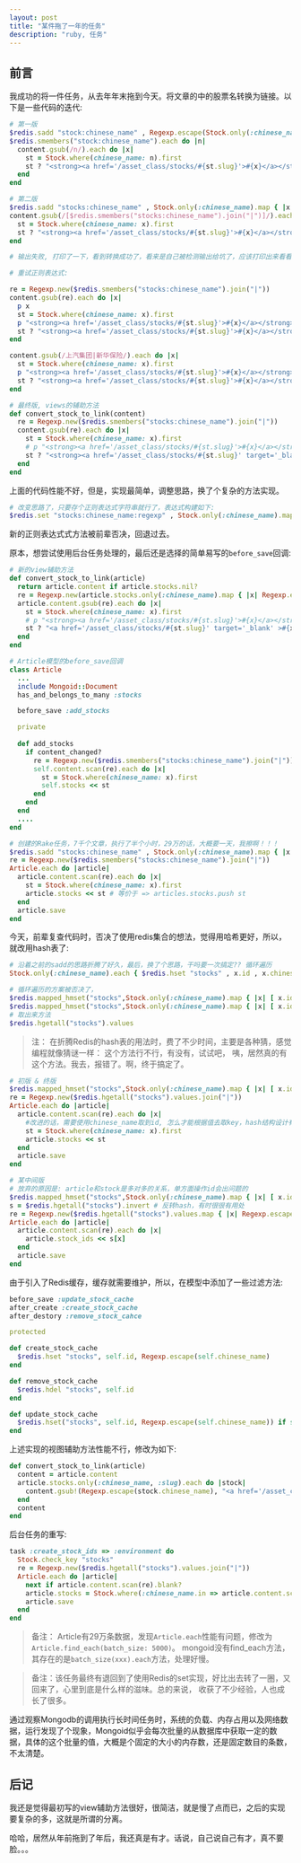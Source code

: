 ```yaml
---
layout: post
title: "某件拖了一年的任务"
description: "ruby, 任务"
---
```


## 前言

我成功的将一件任务，从去年年末拖到今天。将文章的中的股票名转换为链接。以下是一些代码的迭代: 

```ruby
# 第一版
$redis.sadd "stock:chinese_name" , Regexp.escape(Stock.only(:chinese_name).map(:chinese_name))
$redis.smembers("stock:chinese_name").each do |n|
  content.gsub(/n/).each do |x|
    st = Stock.where(chinese_name: n).first
    st ? "<strong><a href='/asset_class/stocks/#{st.slug}'>#{x}</a></strong>" : x
  end
end

# 第二版
$redis.sadd "stocks:chinese_name" , Stock.only(:chinese_name).map { |x| Regexp.escape(x.chinese_name) }
content.gsub(/[$redis.smembers("stocks:chinese_name").join("|")]/).each do |x|
  st = Stock.where(chinese_name: x).first
  st ? "<strong><a href='/asset_class/stocks/#{st.slug}'>#{x}</a></strong>" : x
end

# 输出失败, 打印了一下，看到转换成功了，看来是自己被检测输出给坑了，应该打印出来看看

# 重试正则表达式:

re = Regexp.new($redis.smembers("stocks:chinese_name").join("|"))
content.gsub(re).each do |x|
  p x
  st = Stock.where(chinese_name: x).first
  p "<strong><a href='/asset_class/stocks/#{st.slug}'>#{x}</a></strong>"
  st ? "<strong><a href='/asset_class/stocks/#{st.slug}'>#{x}</a></strong>" : x
end

content.gsub(/上汽集团|新华保险/).each do |x|
  st = Stock.where(chinese_name: x).first
  p "<strong><a href='/asset_class/stocks/#{st.slug}'>#{x}</a></strong>"
  st ? "<strong><a href='/asset_class/stocks/#{st.slug}'>#{x}</a></strong>" : x
end

# 最终版, views的辅助方法
def convert_stock_to_link(content)
  re = Regexp.new($redis.smembers("stocks:chinese_name").join("|"))
  content.gsub(re).each do |x|
    st = Stock.where(chinese_name: x).first
    # p "<strong><a href='/asset_class/stocks/#{st.slug}'>#{x}</a></strong>"
    st ? "<strong><a href='/asset_class/stocks/#{st.slug}' target='_blank'>#{x}</a></strong>" : x
  end
end
```

上面的代码性能不好，但是，实现最简单，调整思路，换了个复杂的方法实现。

```ruby
# 改变思路了，只要存个正则表达式字符串就行了，表达式构建如下: 
$redis.set "stocks:chinese_name:regexp" , Stock.only(:chinese_name).map { |x| Regexp.escape(x.chinese_name) }.uniq.join('|')
```
新的正则表达式式方法被前辈否决，回退过去。

原本，想尝试使用后台任务处理的，最后还是选择的简单易写的`before_save`回调:

```ruby
# 新的view辅助方法
def convert_stock_to_link(article)
  return article.content if article.stocks.nil?
  re = Regexp.new(article.stocks.only(:chinese_name).map { |x| Regexp.escape(x.chinese_name) }.join('|'))
  article.content.gsub(re).each do |x|
    st = Stock.where(chinese_name: x).first
    # p "<strong><a href='/asset_class/stocks/#{st.slug}'>#{x}</a></strong>"
    st ? "<a href='/asset_class/stocks/#{st.slug}' target='_blank' >#{x}</a>" : x
  end
end

# Article模型的before_save回调
class Article
  ...
  include Mongoid::Document
  has_and_belongs_to_many :stocks

  before_save :add_stocks

  private 
  
  def add_stocks
    if content_changed?
      re = Regexp.new($redis.smembers("stocks:chinese_name").join("|"))
      self.content.scan(re).each do |x|
        st = Stock.where(chinese_name: x).first
        self.stocks << st 
      end
    end
  end
  ....
end

# 创建的Rake任务，7千个文章，执行了半个小时，29万的话，大概要一天，我擦啊！！！
$redis.sadd "stocks:chinese_name" , Stock.only(:chinese_name).map { |x| Regexp.escape(x.chinese_name) }
re = Regexp.new($redis.smembers("stocks:chinese_name").join("|"))
Article.each do |article|
  article.content.scan(re).each do |x|
    st = Stock.where(chinese_name: x).first
    article.stocks << st # 等价于 => articles.stocks.push st
  end
  article.save
end
```

今天，前辈复查代码时，否决了使用redis集合的想法，觉得用哈希更好，所以，就改用hash表了: 

```ruby
# 沿着之前的sadd的思路折腾了好久，最后，换了个思路，干吗要一次搞定?? 循环遍历
Stock.only(:chinese_name).each { $redis.hset "stocks" , x.id , x.chinese_name  }

# 循环遍历的方案被否决了，
$redis.mapped_hmset("stocks",Stock.only(:chinese_name).map { |x| [ x.id, Regexp.escape(x.chinese_name) ] })
$redis.mapped_hmset("stocks",Stock.only(:chinese_name).map { |x| [ x.id ,  { id:  x.id,  chinese_name: x.chinese_name} ] })
# 取出来方法
$redis.hgetall("stocks").values
```
> 注： 在折腾Redis的hash表的用法时，费了不少时间，主要是各种猜，感觉编程就像猜谜一样： 这个方法行不行，有没有，试试吧，
> 咦，居然真的有这个方法。我去，报错了。啊，终于搞定了。

```ruby
# 初版 & 终版
$redis.mapped_hmset("stocks",Stock.only(:chinese_name).map { |x| [ x.id , Regexp.escape(x.chinese_name) ] })
re = Regexp.new($redis.hgetall("stocks").values.join("|"))
Article.each do |article|
  article.content.scan(re).each do |x|
    #改进的话，需要使用chinese_name取到id, 怎么才能根据值去取key，hash结构设计有问题。
    st = Stock.where(chinese_name: x).first
    article.stocks << st
  end
  article.save
end
```

```ruby
# 某中间版
# 放弃的原因是: article和stock是多对多的关系，单方面操作id会出问题的
$redis.mapped_hmset("stocks",Stock.only(:chinese_name).map { |x| [ x.id , x.chinese_name ] })
s = $redis.hgetall("stocks").invert # 反转hash，有时很很有用处
re = Regexp.new($redis.hgetall("stocks").values.map { |x| Regexp.escape(x) }.join("|"))
Article.each do |article|
  article.content.scan(re).each do |x|
    article.stock_ids << s[x] 
  end
  article.save
end
```

由于引入了Redis缓存，缓存就需要维护，所以，在模型中添加了一些过滤方法: 

```ruby
before_save :update_stock_cache
after_create :create_stock_cache
after_destory :remove_stock_cahce

protected

def create_stock_cache
  $redis.hset "stocks", self.id, Regexp.escape(self.chinese_name)
end

def remove_stock_cache
  $redis.hdel "stocks", self.id
end

def update_stock_cache
  $redis.hset("stocks", self.id, Regexp.escape(self.chinese_name)) if self.chinese_name_changed?
end
```

上述实现的视图辅助方法性能不行，修改为如下: 

```ruby
def convert_stock_to_link(article)
  content = article.content
  article.stocks.only(:chinese_name, :slug).each do |stock|
    content.gsub!(Regexp.escape(stock.chinese_name), "<a href='/asset_class/stocks/#{stock.slug}' target='_blank' class='blue_txt' >#{stock.chinese_name}</a>" )
  end
  content
end
```

后台任务的重写: 

```ruby
task :create_stock_ids => :environment do
  Stock.check_key "stocks"
  re = Regexp.new($redis.hgetall("stocks").values.join("|"))
  Article.each do |article|
    next if article.content.scan(re).blank?
    article.stocks = Stock.where(:chinese_name.in => article.content.scan(re))
    article.save
  end
end
```

> 备注： Article有29万条数据，发现`Article.each`性能有问题，修改为`Article.find_each(batch_size: 5000)`。
> mongoid没有find_each方法，其存在的是`batch_size(xxx).each`方法，处理好慢。

> 备注：该任务最终有退回到了使用Redis的set实现，好比出去转了一圈，又回来了，心里到底是什么样的滋味。总的来说，
> 收获了不少经验，人也成长了很多。

通过观察Mongodb的调用执行长时间任务时，系统的负载、内存占用以及网络数据，运行发现了个现象，Mongoid似乎会每次批量的从数据库中获取一定的数据，具体的这个批量的值，大概是个固定的大小的内存数，还是固定数目的条数，不太清楚。

## 后记

我还是觉得最初写的view辅助方法很好，很简洁，就是慢了点而已，之后的实现要复杂的多，这就是所谓的分离。

哈哈，居然从年前拖到了年后，我还真是有才。话说，自己说自己有才，真不要脸。。。
